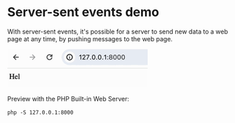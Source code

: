 # Server-sent events demo
With server-sent events, it's possible for a server to send new data to a web page at any time, by pushing messages to the web page.

![](demo.gif)

Preview with the PHP Built-in Web Server:
```shell
php -S 127.0.0.1:8000
```